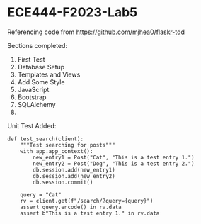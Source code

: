 # ECE444-F2023-Lab5

Referencing code from https://github.com/mjhea0/flaskr-tdd

Sections completed:
1. First Test
2. Database Setup
3. Templates and Views
4. Add Some Style
5. JavaScript
6. Bootstrap
7. SQLAlchemy
8. 

Unit Test Added:
```
def test_search(client):
    """Test searching for posts"""
    with app.app_context():
        new_entry1 = Post("Cat", "This is a test entry 1.")
        new_entry2 = Post("Dog", "This is a test entry 2.")
        db.session.add(new_entry1)
        db.session.add(new_entry2)
        db.session.commit()

    query = "Cat"
    rv = client.get(f"/search/?query={query}")
    assert query.encode() in rv.data
    assert b"This is a test entry 1." in rv.data
```